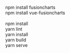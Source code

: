 npm install fusioncharts<br>
npm install vue-fusioncharts<br>
<br>
npm install<br>
yarn lint<br>
yarn install<br>
yarn build<br>
yarn serve<br>
